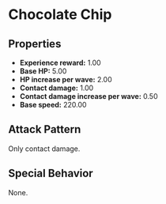 # Chocolate Chip

## Properties 

- **Experience reward:** 1.00
- **Base HP:** 5.00
- **HP increase per wave:** 2.00
- **Contact damage:** 1.00
- **Contact damage increase per wave:** 0.50
- **Base speed:** 220.00

## Attack Pattern

Only contact damage.

## Special Behavior

None.
